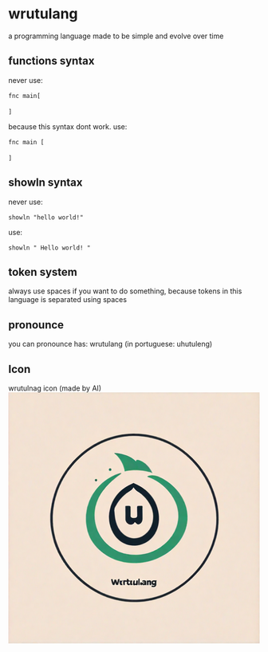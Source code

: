 # wrutulang
a programming language made to be simple and evolve over time

## functions syntax
never use:
```
fnc main[

]
```
because this syntax dont work. use:
```
fnc main [

]
```

## showln syntax
never use:
```
showln "hello world!"
```

use:
```
showln " Hello world! "
```

## token system
always use spaces if you want to do something, because tokens in this language is separated using spaces

## pronounce
you can pronounce has: wrutulang (in portuguese: uhutuleng)

## Icon
wrutulnag icon (made by AI)
![Wrutulang icon](./icon.png)

